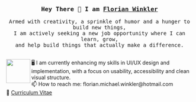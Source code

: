 <h3 align="center">
        <samp>  Hey There 👋 I am
                <b><a target="_blank" href="https://flowinkler.io/">Florian Winkler</a></b>
        </samp>
</h3>
<p align="center">
        <!-- Intro -->
        <samp>
                Armed with creativity, a sprinkle of humor and a hunger to build new things,
                <br>
                I am actively seeking a new job opportunity where I can learn, grow,</b>
                <br>
                and help build things that actually make a difference.</b>
                <br>
                 <br>
<p/>
<img src="https://github.com/FloWinkler/FloWinkler/assets/135036974/09f8d20c-a68d-4773-95fa-3f08a1296ffa" align="left" width="65" height="65"/>
<p align="left">
🖥️ I am currently enhancing my skills in UI/UX design and implementation, with a focus on usability, accessibility and clean visual structure.
<br>
📫 How to reach me: florian.michael.winkler@hotmail.com
<br>
📄 <a href="https://github.com/user-attachments/files/20978824/CV_FW.pdf">Curriculum Vitae</a>


<p/>
